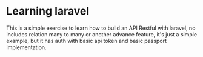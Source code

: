 # Learning laravel

This is a simple exercise to learn how to build an
API Restful with laravel, no includes relation
many to many or another advance feature, it's
just a simple example, but it has auth with 
basic api token and basic passport implementation. 
